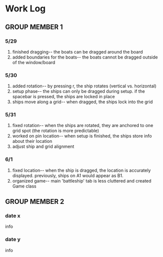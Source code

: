 # Work Log

## GROUP MEMBER 1

### 5/29

1. finished dragging-- the boats can be dragged around the board
2. added boundaries for the boats-- the boats cannot be dragged outside of the window/board

### 5/30

1. added rotation-- by pressing r, the ship rotates (vertical vs. horizontal)
2. setup phase-- the ships can only be dragged during setup. if the spacebar is pressed, the ships are locked in place
3. ships move along a grid-- when dragged, the ships lock into the grid

### 5/31
1. fixed rotation-- when the ships are rotated, they are anchored to one grid spot (the rotation is more predictable)
2. worked on pin location-- when setup is finished, the ships store info about their location
3. adjust ship and grid alignment

### 6/1
1. fixed location-- when the ship is dragged, the location is accurately displayed. previously, ships on A1 would appear as B1.
2. organized game-- main 'battleship' tab is less cluttered and created Game class


## GROUP MEMBER 2

### date x

info

### date y

info
